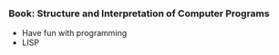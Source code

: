 ### Book: Structure and Interpretation of Computer Programs  
- Have fun with programming  
- LISP  
